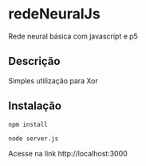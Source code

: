 # redeNeuralJs
Rede neural básica com javascript e p5


<h2>Descrição</h2>
Simples utilização para Xor

<h2>Instalação</h2>

<code>npm install</code>

<code>node server.js</code>

Acesse na link http://localhost:3000
